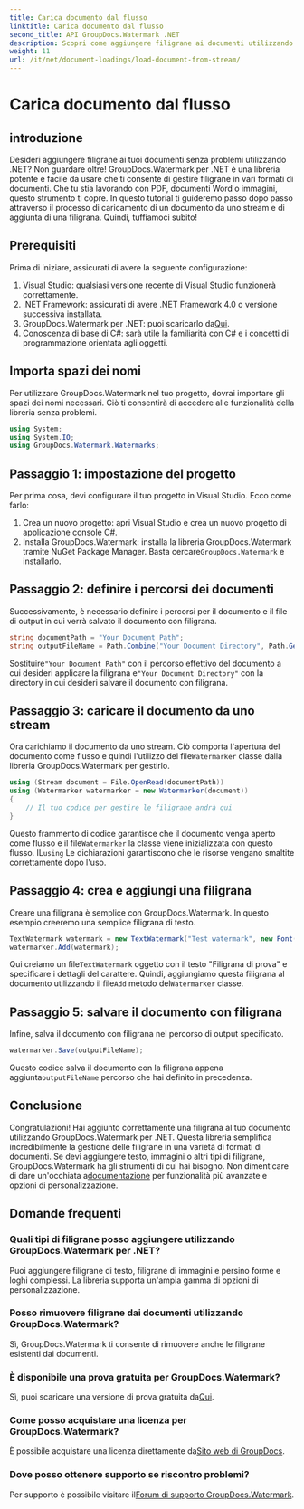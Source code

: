 ```yaml
---
title: Carica documento dal flusso
linktitle: Carica documento dal flusso
second_title: API GroupDocs.Watermark .NET
description: Scopri come aggiungere filigrane ai documenti utilizzando GroupDocs.Watermark per .NET con questa guida. Perfetto per gli sviluppatori che desiderano migliorare la sicurezza dei documenti.
weight: 11
url: /it/net/document-loadings/load-document-from-stream/
---
```


# Carica documento dal flusso

## introduzione
Desideri aggiungere filigrane ai tuoi documenti senza problemi utilizzando .NET? Non guardare oltre! GroupDocs.Watermark per .NET è una libreria potente e facile da usare che ti consente di gestire filigrane in vari formati di documenti. Che tu stia lavorando con PDF, documenti Word o immagini, questo strumento ti copre. In questo tutorial ti guideremo passo dopo passo attraverso il processo di caricamento di un documento da uno stream e di aggiunta di una filigrana. Quindi, tuffiamoci subito!
## Prerequisiti
Prima di iniziare, assicurati di avere la seguente configurazione:
1. Visual Studio: qualsiasi versione recente di Visual Studio funzionerà correttamente.
2. .NET Framework: assicurati di avere .NET Framework 4.0 o versione successiva installata.
3.  GroupDocs.Watermark per .NET: puoi scaricarlo da[Qui](https://releases.groupdocs.com/Watermark/net/).
4. Conoscenza di base di C#: sarà utile la familiarità con C# e i concetti di programmazione orientata agli oggetti.

## Importa spazi dei nomi
Per utilizzare GroupDocs.Watermark nel tuo progetto, dovrai importare gli spazi dei nomi necessari. Ciò ti consentirà di accedere alle funzionalità della libreria senza problemi.
```csharp
using System;
using System.IO;
using GroupDocs.Watermark.Watermarks;
```
## Passaggio 1: impostazione del progetto
Per prima cosa, devi configurare il tuo progetto in Visual Studio. Ecco come farlo:
1. Crea un nuovo progetto: apri Visual Studio e crea un nuovo progetto di applicazione console C#.
2.  Installa GroupDocs.Watermark: installa la libreria GroupDocs.Watermark tramite NuGet Package Manager. Basta cercare`GroupDocs.Watermark` e installarlo.
## Passaggio 2: definire i percorsi dei documenti
Successivamente, è necessario definire i percorsi per il documento e il file di output in cui verrà salvato il documento con filigrana.
```csharp
string documentPath = "Your Document Path";
string outputFileName = Path.Combine("Your Document Directory", Path.GetFileName(documentPath));
```
 Sostituire`"Your Document Path"` con il percorso effettivo del documento a cui desideri applicare la filigrana e`"Your Document Directory"` con la directory in cui desideri salvare il documento con filigrana.
## Passaggio 3: caricare il documento da uno stream
Ora carichiamo il documento da uno stream. Ciò comporta l'apertura del documento come flusso e quindi l'utilizzo del file`Watermarker` classe dalla libreria GroupDocs.Watermark per gestirlo.
```csharp
using (Stream document = File.OpenRead(documentPath))
using (Watermarker watermarker = new Watermarker(document))
{
    // Il tuo codice per gestire le filigrane andrà qui
}
```
 Questo frammento di codice garantisce che il documento venga aperto come flusso e il file`Watermarker` la classe viene inizializzata con questo flusso. IL`using` Le dichiarazioni garantiscono che le risorse vengano smaltite correttamente dopo l'uso.
## Passaggio 4: crea e aggiungi una filigrana
Creare una filigrana è semplice con GroupDocs.Watermark. In questo esempio creeremo una semplice filigrana di testo.
```csharp
TextWatermark watermark = new TextWatermark("Test watermark", new Font("Arial", 12));
watermarker.Add(watermark);
```
 Qui creiamo un file`TextWatermark` oggetto con il testo "Filigrana di prova" e specificare i dettagli del carattere. Quindi, aggiungiamo questa filigrana al documento utilizzando il file`Add` metodo del`Watermarker` classe.
## Passaggio 5: salvare il documento con filigrana
Infine, salva il documento con filigrana nel percorso di output specificato.
```csharp
watermarker.Save(outputFileName);
```
 Questo codice salva il documento con la filigrana appena aggiunta`outputFileName` percorso che hai definito in precedenza.

## Conclusione
Congratulazioni! Hai aggiunto correttamente una filigrana al tuo documento utilizzando GroupDocs.Watermark per .NET. Questa libreria semplifica incredibilmente la gestione delle filigrane in una varietà di formati di documenti. Se devi aggiungere testo, immagini o altri tipi di filigrane, GroupDocs.Watermark ha gli strumenti di cui hai bisogno. Non dimenticare di dare un'occhiata a[documentazione](https://tutorials.groupdocs.com/Watermark/net/) per funzionalità più avanzate e opzioni di personalizzazione.
## Domande frequenti
### Quali tipi di filigrane posso aggiungere utilizzando GroupDocs.Watermark per .NET?
Puoi aggiungere filigrane di testo, filigrane di immagini e persino forme e loghi complessi. La libreria supporta un'ampia gamma di opzioni di personalizzazione.
### Posso rimuovere filigrane dai documenti utilizzando GroupDocs.Watermark?
Sì, GroupDocs.Watermark ti consente di rimuovere anche le filigrane esistenti dai documenti.
### È disponibile una prova gratuita per GroupDocs.Watermark?
 Sì, puoi scaricare una versione di prova gratuita da[Qui](https://releases.groupdocs.com/).
### Come posso acquistare una licenza per GroupDocs.Watermark?
È possibile acquistare una licenza direttamente da[Sito web di GroupDocs](https://purchase.groupdocs.com/buy).
### Dove posso ottenere supporto se riscontro problemi?
 Per supporto è possibile visitare il[Forum di supporto GroupDocs.Watermark](https://forum.groupdocs.com/c/watermark/19).